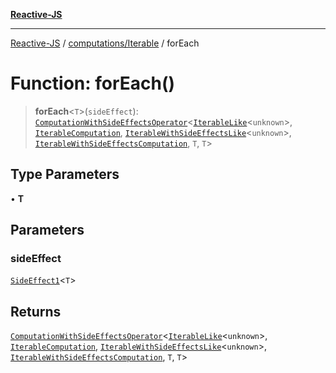 [**Reactive-JS**](../../../README.md)

***

[Reactive-JS](../../../README.md) / [computations/Iterable](../README.md) / forEach

# Function: forEach()

> **forEach**\<`T`\>(`sideEffect`): [`ComputationWithSideEffectsOperator`](../../type-aliases/ComputationWithSideEffectsOperator.md)\<[`IterableLike`](../../interfaces/IterableLike.md)\<`unknown`\>, [`IterableComputation`](../interfaces/IterableComputation.md), [`IterableWithSideEffectsLike`](../../interfaces/IterableWithSideEffectsLike.md)\<`unknown`\>, [`IterableWithSideEffectsComputation`](../interfaces/IterableWithSideEffectsComputation.md), `T`, `T`\>

## Type Parameters

• **T**

## Parameters

### sideEffect

[`SideEffect1`](../../../functions/type-aliases/SideEffect1.md)\<`T`\>

## Returns

[`ComputationWithSideEffectsOperator`](../../type-aliases/ComputationWithSideEffectsOperator.md)\<[`IterableLike`](../../interfaces/IterableLike.md)\<`unknown`\>, [`IterableComputation`](../interfaces/IterableComputation.md), [`IterableWithSideEffectsLike`](../../interfaces/IterableWithSideEffectsLike.md)\<`unknown`\>, [`IterableWithSideEffectsComputation`](../interfaces/IterableWithSideEffectsComputation.md), `T`, `T`\>
